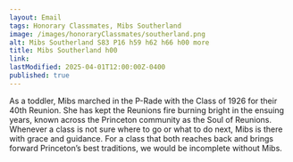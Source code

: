 ```yaml
---
layout: Email
tags: Honorary Classmates, Mibs Southerland
image: /images/honoraryClassmates/southerland.png
alt: Mibs Southerland S83 P16 h59 h62 h66 h00 more
title: Mibs Southerland h00
link: 
lastModified: 2025-04-01T12:00:00Z-0400
published: true
---
```

As a toddler, Mibs marched in the P-Rade with the Class of 1926 for their 40th Reunion. She has kept the Reunions fire burning bright in the ensuing years, known across the Princeton community as the Soul of Reunions. Whenever a class is not sure where to go or what to do next, Mibs is there with grace and guidance. For a class that both reaches back and brings forward Princeton’s best traditions, we would be incomplete without Mibs.
